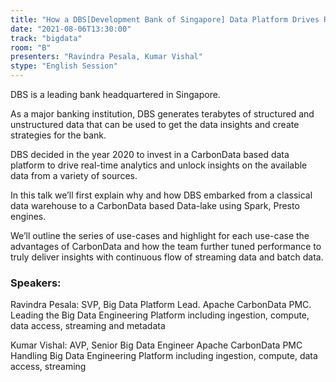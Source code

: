 ```yaml
---
title: "How a DBS[Development Bank of Singapore] Data Platform Drives Real-time Insights & Analytics using Apache CarbonData"
date: "2021-08-06T13:30:00" 
track: "bigdata"
room: "B"
presenters: "Ravindra Pesala, Kumar Vishal"
stype: "English Session"
---
```

DBS is a leading bank headquartered in Singapore.
 

 As a major banking institution, DBS generates terabytes of structured and unstructured data that can be used to get the data insights and create strategies for the bank.
 

 DBS decided in the year 2020 to invest in a CarbonData based data platform to drive real-time analytics and unlock insights on the available data from a variety of sources.
 

 In this talk we’ll first explain why and how DBS embarked from a classical data warehouse to a CarbonData based Data-lake using Spark, Presto engines.
 

 We’ll outline the series of use-cases and highlight for each use-case the advantages of CarbonData and how the team further tuned performance to truly deliver insights with continuous flow of streaming data and batch data.
 ### Speakers: 
 Ravindra Pesala: SVP, Big Data Platform Lead. 
Apache CarbonData PMC. 
Leading the Big Data Engineering Platform including ingestion, compute, data access, streaming and metadata

Kumar Vishal: AVP, Senior Big Data Engineer
Apache CarbonData PMC
Handling Big Data Engineering Platform including ingestion, compute, data access, streaming

